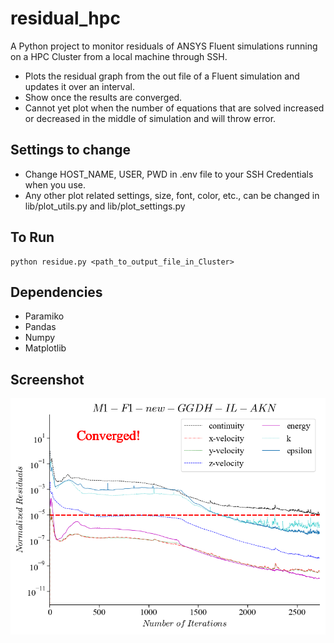 # residual_hpc
A Python project to monitor residuals of ANSYS Fluent simulations running on a HPC Cluster from a local machine through SSH.

- Plots the residual graph from the out file of a Fluent simulation and updates it over an interval.
- Show once the results are converged.
- Cannot yet plot when the number of equations that are solved increased or decreased in the middle of simulation and will throw error.

## Settings to change
- Change HOST_NAME, USER, PWD in .env file to your SSH Credentials when you use.
- Any other plot related settings, size, font, color, etc., can be changed in lib/plot_utils.py and lib/plot_settings.py

## To Run
```
python residue.py <path_to_output_file_in_Cluster>
```

## Dependencies
- Paramiko
- Pandas
- Numpy
- Matplotlib

## Screenshot
![screenshot](https://github.com/thamilthedal/residual_hpc/blob/main/screenshot.png?raw=true)
